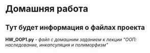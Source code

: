 # Домашняя работа

## Тут будет информация о файлах проекта

**HW_OOP1.py** - _файл с домашним заданием к лекции "ООП: наследование, инкапсуляция и полиморфизм"_